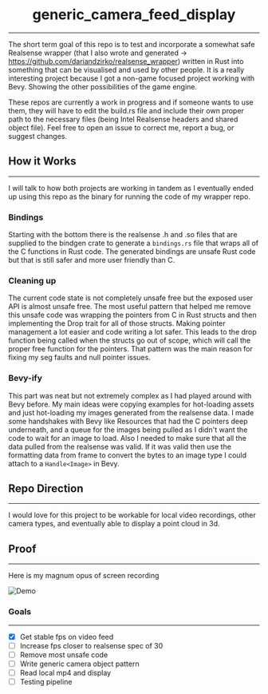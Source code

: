<div align="center">

# generic_camera_feed_display
---
</div>

The short term goal of this repo is to test and incorporate a somewhat safe Realsense wrapper (that I also wrote and generated -> <https://github.com/dariandzirko/realsense_wrapper>) written in Rust into something that can be visualised and used by other people. It is a really interesting project because I got a non-game focused project working with Bevy. Showing the other possibilities of the game engine.

These repos are currently a work in progress and if someone wants to use them, they will have to edit the build.rs file and include their own proper path to the necessary files (being Intel Realsense headers and shared object file). Feel free to open an issue to correct me, report a bug, or suggest changes.

## How it Works 
---

I will talk to how both projects are working in tandem as I eventually ended up using this repo as the binary for running the code of my wrapper repo.

### Bindings

 Starting with the bottom there is the realsense .h and .so files that are supplied to the bindgen crate to generate a `bindings.rs` file that wraps all of the C functions in Rust code. The generated bindings are unsafe Rust code but that is still safer and more user friendly than C.
 
 ### Cleaning up 

The current code state is not completely unsafe free but the exposed user API is almost unsafe free. The most useful pattern that helped me remove this unsafe code was wrapping the pointers from C in Rust structs and then implementing the Drop trait for all of those structs. Making pointer management a lot easier and code writing a lot safer. This leads to the drop function being called when the structs go out of scope, which will call the proper free function for the pointers. That pattern was the main reason for fixing my seg faults and null pointer issues.

### Bevy-ify

This part was neat but not extremely complex as I had played around with Bevy before. My main ideas were copying examples for hot-loading assets and just hot-loading my images generated from the realsense data. I made some handshakes with Bevy like Resources that had the C pointers deep underneath, and a queue for the images being pulled as I didn't want the code to wait for an image to load. Also I needed to make sure that all the data pulled from the realsense was valid. If it was valid then use the formatting data from frame to convert the bytes to an image type I could attach to a `Handle<Image>` in Bevy. 

## Repo Direction
---

I would love for this project to be workable for local video recordings, other camera types, and eventually able to display a point cloud in 3d.


## Proof
---

Here is my magnum opus of screen recording

![Demo](https://github.com/dariandzirko/generic_camera_feed_display/blob/main/demo/2023-04-26%2008-01-15.gif)

### Goals
---

- [x] Get stable fps on video feed
- [ ] Increase fps closer to realsense spec of 30
- [ ] Remove most unsafe code
- [ ] Write generic camera object pattern
- [ ] Read local mp4 and display
- [ ] Testing pipeline